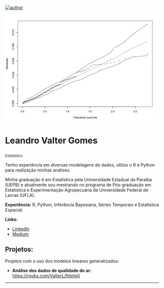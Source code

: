 [![author](https://img.shields.io/badge/author-leandrovalter-red.svg)](https://www.linkedin.com/in/leandrovalter)

<p align="center">
  <img src="env.norminv.png" >
</p>

# Leandro Valter Gomes
<sub>*Estatístico*</sub>

Tenho experiência em diversas modelagens de dados, utilizo o R e Python para realização minhas análises. 

Minha graduação é em Estatística pela Universidade Estadual da Paraíba (UEPB) e atualmente sou mestrando no programa de Pós-graduação em Estatística e Experimentação Agropecuária da Universidade Federal de Lavras (UFLA).

**Experiência:** R, Python, Inferência Bayesiana, Séries Temporais e Estatística Espacial.

**Links:**
* [LinkedIn](https://www.linkedin.com/in/leandrovalter)
* [Medium](https://medium.com/@leandro.vvalter)

## Projetos:
Projetos com o uso dos modelos lineares generalizados:

* **Análise dos dados de qualidade do ar:** https://rpubs.com/ValterL/fitmlg0

---

